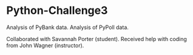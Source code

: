 # Python-Challenge3
Analysis of PyBank data.
Analysis of PyPoll data.

Collaborated with Savannah Porter (student).
Received help with coding from John Wagner (instructor).
